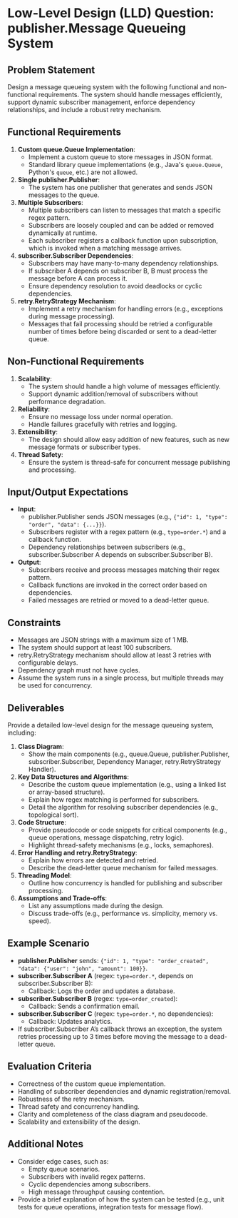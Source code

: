 # Low-Level Design (LLD) Question: publisher.Message Queueing System

## Problem Statement
Design a message queueing system with the following functional and non-functional requirements. The system should handle messages efficiently, support dynamic subscriber management, enforce dependency relationships, and include a robust retry mechanism.

## Functional Requirements
1. **Custom queue.Queue Implementation**:
    - Implement a custom queue to store messages in JSON format.
    - Standard library queue implementations (e.g., Java's `queue.Queue`, Python's `queue`, etc.) are not allowed.
2. **Single publisher.Publisher**:
    - The system has one publisher that generates and sends JSON messages to the queue.
3. **Multiple Subscribers**:
    - Multiple subscribers can listen to messages that match a specific regex pattern.
    - Subscribers are loosely coupled and can be added or removed dynamically at runtime.
    - Each subscriber registers a callback function upon subscription, which is invoked when a matching message arrives.
4. **subscriber.Subscriber Dependencies**:
    - Subscribers may have many-to-many dependency relationships.
    - If subscriber A depends on subscriber B, B must process the message before A can process it.
    - Ensure dependency resolution to avoid deadlocks or cyclic dependencies.
5. **retry.RetryStrategy Mechanism**:
    - Implement a retry mechanism for handling errors (e.g., exceptions during message processing).
    - Messages that fail processing should be retried a configurable number of times before being discarded or sent to a dead-letter queue.

## Non-Functional Requirements
1. **Scalability**:
    - The system should handle a high volume of messages efficiently.
    - Support dynamic addition/removal of subscribers without performance degradation.
2. **Reliability**:
    - Ensure no message loss under normal operation.
    - Handle failures gracefully with retries and logging.
3. **Extensibility**:
    - The design should allow easy addition of new features, such as new message formats or subscriber types.
4. **Thread Safety**:
    - Ensure the system is thread-safe for concurrent message publishing and processing.

## Input/Output Expectations
- **Input**:
    - publisher.Publisher sends JSON messages (e.g., `{"id": 1, "type": "order", "data": {...}}`).
    - Subscribers register with a regex pattern (e.g., `type=order.*`) and a callback function.
    - Dependency relationships between subscribers (e.g., subscriber.Subscriber A depends on subscriber.Subscriber B).
- **Output**:
    - Subscribers receive and process messages matching their regex pattern.
    - Callback functions are invoked in the correct order based on dependencies.
    - Failed messages are retried or moved to a dead-letter queue.

## Constraints
- Messages are JSON strings with a maximum size of 1 MB.
- The system should support at least 100 subscribers.
- retry.RetryStrategy mechanism should allow at least 3 retries with configurable delays.
- Dependency graph must not have cycles.
- Assume the system runs in a single process, but multiple threads may be used for concurrency.

## Deliverables
Provide a detailed low-level design for the message queueing system, including:
1. **Class Diagram**:
    - Show the main components (e.g., queue.Queue, publisher.Publisher, subscriber.Subscriber, Dependency Manager, retry.RetryStrategy Handler).
2. **Key Data Structures and Algorithms**:
    - Describe the custom queue implementation (e.g., using a linked list or array-based structure).
    - Explain how regex matching is performed for subscribers.
    - Detail the algorithm for resolving subscriber dependencies (e.g., topological sort).
3. **Code Structure**:
    - Provide pseudocode or code snippets for critical components (e.g., queue operations, message dispatching, retry logic).
    - Highlight thread-safety mechanisms (e.g., locks, semaphores).
4. **Error Handling and retry.RetryStrategy**:
    - Explain how errors are detected and retried.
    - Describe the dead-letter queue mechanism for failed messages.
5. **Threading Model**:
    - Outline how concurrency is handled for publishing and subscriber processing.
6. **Assumptions and Trade-offs**:
    - List any assumptions made during the design.
    - Discuss trade-offs (e.g., performance vs. simplicity, memory vs. speed).

## Example Scenario
- **publisher.Publisher** sends: `{"id": 1, "type": "order_created", "data": {"user": "john", "amount": 100}}`.
- **subscriber.Subscriber A** (regex: `type=order.*`, depends on subscriber.Subscriber B):
    - Callback: Logs the order and updates a database.
- **subscriber.Subscriber B** (regex: `type=order_created`):
    - Callback: Sends a confirmation email.
- **subscriber.Subscriber C** (regex: `type=order.*`, no dependencies):
    - Callback: Updates analytics.
- If subscriber.Subscriber A’s callback throws an exception, the system retries processing up to 3 times before moving the message to a dead-letter queue.

## Evaluation Criteria
- Correctness of the custom queue implementation.
- Handling of subscriber dependencies and dynamic registration/removal.
- Robustness of the retry mechanism.
- Thread safety and concurrency handling.
- Clarity and completeness of the class diagram and pseudocode.
- Scalability and extensibility of the design.

## Additional Notes
- Consider edge cases, such as:
    - Empty queue scenarios.
    - Subscribers with invalid regex patterns.
    - Cyclic dependencies among subscribers.
    - High message throughput causing contention.
- Provide a brief explanation of how the system can be tested (e.g., unit tests for queue operations, integration tests for message flow).